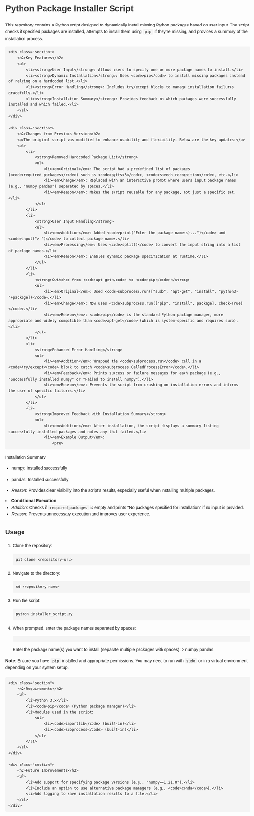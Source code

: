 <!DOCTYPE html>
<html lang="en">
<head>
    <meta charset="UTF-8">
    <meta name="viewport" content="width=device-width, initial-scale=1.0">
    <title>Python Package Installer Script</title>
    <style>
        body {
            font-family: Arial, sans-serif;
            line-height: 1.6;
            margin: 0;
            padding: 20px;
            max-width: 800px;
            margin-left: auto;
            margin-right: auto;
        }
        h1, h2, h3 {
            color: #333;
        }
        code {
            background-color: #f4f4f4;
            padding: 2px 6px;
            border-radius: 4px;
        }
        pre {
            background-color: #f4f4f4;
            padding: 10px;
            border-radius: 4px;
            overflow-x: auto;
        }
        ul {
            margin: 10px 0;
            padding-left: 20px;
        }
        .section {
            margin-bottom: 20px;
        }
    </style>
</head>
<body>
    <h1>Python Package Installer Script</h1>
    <p>
        This repository contains a Python script designed to dynamically install missing Python packages based on user input. 
        The script checks if specified packages are installed, attempts to install them using <code>pip</code> if they’re missing, 
        and provides a summary of the installation process.
    </p>

    <div class="section">
        <h2>Key Features</h2>
        <ul>
            <li><strong>User Input</strong>: Allows users to specify one or more package names to install.</li>
            <li><strong>Dynamic Installation</strong>: Uses <code>pip</code> to install missing packages instead of relying on a hardcoded list.</li>
            <li><strong>Error Handling</strong>: Includes try/except blocks to manage installation failures gracefully.</li>
            <li><strong>Installation Summary</strong>: Provides feedback on which packages were successfully installed and which failed.</li>
        </ul>
    </div>

    <div class="section">
        <h2>Changes from Previous Version</h2>
        <p>The original script was modified to enhance usability and flexibility. Below are the key updates:</p>
        <ol>
            <li>
                <strong>Removed Hardcoded Package List</strong>
                <ul>
                    <li><em>Original</em>: The script had a predefined list of packages (<code>required_packages</code>) such as <code>pyttsx3</code>, <code>speech_recognition</code>, etc.</li>
                    <li><em>Change</em>: Replaced with an interactive prompt where users input package names (e.g., "numpy pandas") separated by spaces.</li>
                    <li><em>Reason</em>: Makes the script reusable for any package, not just a specific set.</li>
                </ul>
            </li>
            <li>
                <strong>User Input Handling</strong>
                <ul>
                    <li><em>Addition</em>: Added <code>print("Enter the package name(s)...")</code> and <code>input("> ")</code> to collect package names.</li>
                    <li><em>Processing</em>: Uses <code>split()</code> to convert the input string into a list of package names.</li>
                    <li><em>Reason</em>: Enables dynamic package specification at runtime.</li>
                </ul>
            </li>
            <li>
                <strong>Switched from <code>apt-get</code> to <code>pip</code></strong>
                <ul>
                    <li><em>Original</em>: Used <code>subprocess.run(["sudo", "apt-get", "install", "python3-"+package])</code>.</li>
                    <li><em>Change</em>: Now uses <code>subprocess.run(["pip", "install", package], check=True)</code>.</li>
                    <li><em>Reason</em>: <code>pip</code> is the standard Python package manager, more appropriate and widely compatible than <code>apt-get</code> (which is system-specific and requires sudo).</li>
                </ul>
            </li>
            <li>
                <strong>Enhanced Error Handling</strong>
                <ul>
                    <li><em>Addition</em>: Wrapped the <code>subprocess.run</code> call in a <code>try/except</code> block to catch <code>subprocess.CalledProcessError</code>.</li>
                    <li><em>Feedback</em>: Prints success or failure messages for each package (e.g., "Successfully installed numpy" or "Failed to install numpy").</li>
                    <li><em>Reason</em>: Prevents the script from crashing on installation errors and informs the user of specific failures.</li>
                </ul>
            </li>
            <li>
                <strong>Improved Feedback with Installation Summary</strong>
                <ul>
                    <li><em>Addition</em>: After installation, the script displays a summary listing successfully installed packages and notes any that failed.</li>
                    <li><em>Example Output</em>:
                        <pre>
Installation Summary:
- numpy: Installed successfully
- pandas: Installed successfully
                        </pre>
                    </li>
                    <li><em>Reason</em>: Provides clear visibility into the script’s results, especially useful when installing multiple packages.</li>
                </ul>
            </li>
            <li>
                <strong>Conditional Execution</strong>
                <ul>
                    <li><em>Addition</em>: Checks if <code>required_packages</code> is empty and prints "No packages specified for installation" if no input is provided.</li>
                    <li><em>Reason</em>: Prevents unnecessary execution and improves user experience.</li>
                </ul>
            </li>
        </ol>
    </div>

    <div class="section">
        <h2>Usage</h2>
        <ol>
            <li>Clone the repository:
                <pre><code>git clone &lt;repository-url&gt;</code></pre>
            </li>
            <li>Navigate to the directory:
                <pre><code>cd &lt;repository-name&gt;</code></pre>
            </li>
            <li>Run the script:
                <pre><code>python installer_script.py</code></pre>
            </li>
            <li>When prompted, enter the package names separated by spaces:
                <pre>
Enter the package name(s) you want to install (separate multiple packages with spaces):
&gt; numpy pandas
                </pre>
            </li>
        </ol>
        <p><strong>Note</strong>: Ensure you have <code>pip</code> installed and appropriate permissions. You may need to run with <code>sudo</code> or in a virtual environment depending on your system setup.</p>
    </div>

    <div class="section">
        <h2>Requirements</h2>
        <ul>
            <li>Python 3.x</li>
            <li><code>pip</code> (Python package manager)</li>
            <li>Modules used in the script:
                <ul>
                    <li><code>importlib</code> (built-in)</li>
                    <li><code>subprocess</code> (built-in)</li>
                </ul>
            </li>
        </ul>
    </div>

    <div class="section">
        <h2>Future Improvements</h2>
        <ul>
            <li>Add support for specifying package versions (e.g., "numpy==1.21.0").</li>
            <li>Include an option to use alternative package managers (e.g., <code>conda</code>).</li>
            <li>Add logging to save installation results to a file.</li>
        </ul>
    </div>

</body>
</html>